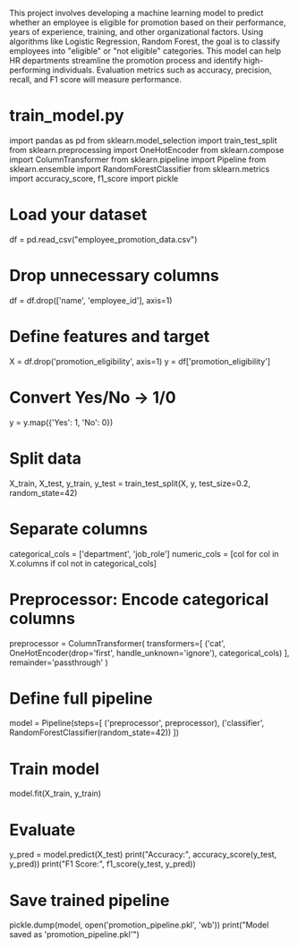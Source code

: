 This project involves developing a machine
learning model to predict whether an
employee is eligible for promotion based on
their performance, years of experience,
training, and other organizational factors.
Using algorithms like Logistic Regression,
Random Forest, the goal is to classify
employees into "eligible" or "not eligible"
categories. This model can help HR
departments streamline the promotion
process and identify high-performing
individuals. Evaluation metrics such as
accuracy, precision, recall, and F1 score will
measure performance.



# train_model.py

import pandas as pd
from sklearn.model_selection import train_test_split
from sklearn.preprocessing import OneHotEncoder
from sklearn.compose import ColumnTransformer
from sklearn.pipeline import Pipeline
from sklearn.ensemble import RandomForestClassifier
from sklearn.metrics import accuracy_score, f1_score
import pickle

# Load your dataset
df = pd.read_csv("employee_promotion_data.csv")

# Drop unnecessary columns
df = df.drop(['name', 'employee_id'], axis=1)

# Define features and target
X = df.drop('promotion_eligibility', axis=1)
y = df['promotion_eligibility']

# Convert Yes/No → 1/0
y = y.map({'Yes': 1, 'No': 0})

# Split data
X_train, X_test, y_train, y_test = train_test_split(X, y, test_size=0.2, random_state=42)

# Separate columns
categorical_cols = ['department', 'job_role']
numeric_cols = [col for col in X.columns if col not in categorical_cols]

# Preprocessor: Encode categorical columns
preprocessor = ColumnTransformer(
    transformers=[
        ('cat', OneHotEncoder(drop='first', handle_unknown='ignore'), categorical_cols)
    ],
    remainder='passthrough'
)

# Define full pipeline
model = Pipeline(steps=[
    ('preprocessor', preprocessor),
    ('classifier', RandomForestClassifier(random_state=42))
])

# Train model
model.fit(X_train, y_train)

#  Evaluate
y_pred = model.predict(X_test)
print("Accuracy:", accuracy_score(y_test, y_pred))
print("F1 Score:", f1_score(y_test, y_pred))

#  Save trained pipeline
pickle.dump(model, open('promotion_pipeline.pkl', 'wb'))
print("Model saved as 'promotion_pipeline.pkl'")
